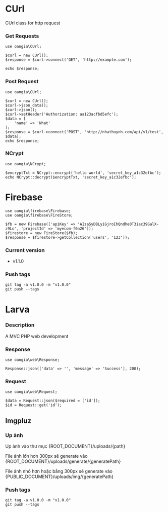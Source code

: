 # CUrl
CUrl class for http request

### Get Requests
```
use oangia\CUrl;

$curl = new CUrl();
$response = $curl->connect('GET', 'http://example.com');

echo $response;
```

### Post Request
```
use oangia\CUrl;

$curl = new CUrl();
$curl->json_data();
$curl->json();
$curl->setHeader('Authorization: aa123acfbd5efc');
$data = [
    'name' => 'Nhat'
];
$response = $curl->connect('POST', 'http://nhathuynh.com/api/v1/test', $data);
echo $response;
```

### NCrypt
```
use oangia\NCrypt;

$encryptTxt = NCrypt::encrypt('hello world', 'secret_key_a1c32efbc');
echo NCrypt::decrypt($encryptTxt, 'secret_key_a1c32efbc');
```

# Firebase
```
use oangia\firebase\Firebase;
use oangia\firebase\FireStore;

$fb = new Firebase(['apiKey' => 'AIzaSyDBLyiGjroIhQndhe0T3iac39GalX-z9Lo', 'projectId' => 'myecom-f0a26']);
$firestore = new FireStore($fb);
$response = $firestore->getCollection('users', '123'));
```

### Current version
- v1.1.0
### Push tags
```
git tag -a v1.0.0 -m "v1.0.0"
git push --tags
```

# Larva
### Description
A MVC PHP web development

### Response
```
use oangia\web\Response;

Response::json(['data' => '', 'message' => 'Success'], 200);
```

### Request
```
use oangia\web\Request;

$data = Request::json($required = ['id']);
$id = Request::get('id');
```

## Imgpluz
### Up ảnh
Up ảnh vào thư mục {ROOT_DOCUMENT}/uploads/{path}

File ảnh lớn hơn 300px sẽ generate vào {ROOT_DOCUMENT}/uploads/generate/{generatePath}

File ảnh nhỏ hơn hoặc bằng 300px sẽ generate vào {PUBLIC_DOCUMENT}/uploads/img/{generatePath}

### Push tags
```
git tag -a v1.0.0 -m "v1.0.0"
git push --tags
```

